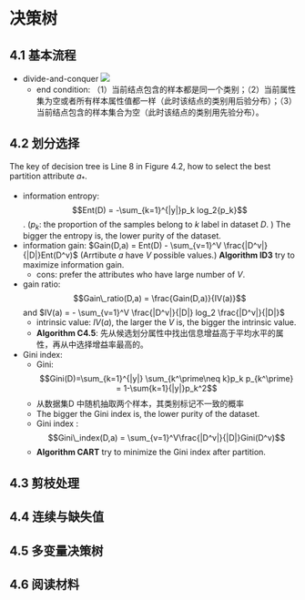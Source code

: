 # 决策树
## 4.1 基本流程

- divide-and-conquer
	![](0003.png)
	- end condition: （1）当前结点包含的样本都是同一个类别；（2）当前属性集为空或者所有样本属性值都一样（此时该结点的类别用后验分布）；（3）当前结点包含的样本集合为空（此时该结点的类别用先验分布）。
	
## 4.2 划分选择

The key of decision tree is Line 8 in Figure 4.2, how to select the best partition attribute $a_*$.
- information entropy: $$Ent(D) = -\sum_{k=1}^{|y|}p_k log_2{p_k}$$. ($p_k$: the proportion of the samples belong to $k$ label in dataset $D$. ) The bigger the entropy is, the lower purity of the dataset.
- information gain: $Gain(D,a) = Ent(D) - \sum_{v=1}^V \frac{|D^v|}{|D|}Ent(D^v)$  (Arrtibute $a$  have $V$ possible values.) **Algorithm ID3** try to maximize information gain.
	- cons: prefer the attributes who have large number of $V$.
- gain ratio: $$Gain\_ratio(D,a) = \frac{Gain(D,a)}{IV(a)}$$ and $IV(a) = - \sum_{v=1}^V \frac{|D^v|}{|D|} log_2 \frac{|D^v|}{|D|}$
	- intrinsic value: $IV(a)$, the larger the $V$ is, the bigger the intrinsic value.
	- **Algorithm C4.5**: 先从候选划分属性中找出信息增益高于平均水平的属性，再从中选择增益率最高的。
- Gini index:
	- Gini: $$Gini(D)=\sum_{k=1}^{|y|} \sum_{k^\prime\neq k}p_k p_{k^\prime} = 1-\sum{k=1}{|y|}p_k^2$$
	- 从数据集D 中随机抽取两个样本，其类别标记不一致的概率
	- The bigger the Gini index is, the lower purity of the dataset.
	- Gini index : $$Gini\_index(D,a) = \sum_{v=1}^V\frac{|D^v|}{|D|}Gini(D^v)$$
	- **Algorithm CART** try to minimize the Gini index after partition.
	
## 4.3 剪枝处理
## 4.4 连续与缺失值
## 4.5 多变量决策树
## 4.6 阅读材料